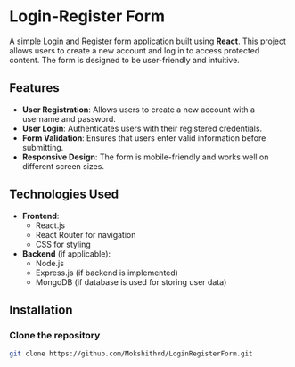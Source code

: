 # Login-Register Form

A simple Login and Register form application built using **React**. This project allows users to create a new account and log in to access protected content. The form is designed to be user-friendly and intuitive.

## Features

- **User Registration**: Allows users to create a new account with a username and password.
- **User Login**: Authenticates users with their registered credentials.
- **Form Validation**: Ensures that users enter valid information before submitting.
- **Responsive Design**: The form is mobile-friendly and works well on different screen sizes.

## Technologies Used

- **Frontend**: 
  - React.js
  - React Router for navigation
  - CSS for styling
- **Backend** (if applicable):
  - Node.js
  - Express.js (if backend is implemented)
  - MongoDB (if database is used for storing user data)

## Installation

### Clone the repository
```bash
git clone https://github.com/Mokshithrd/LoginRegisterForm.git
